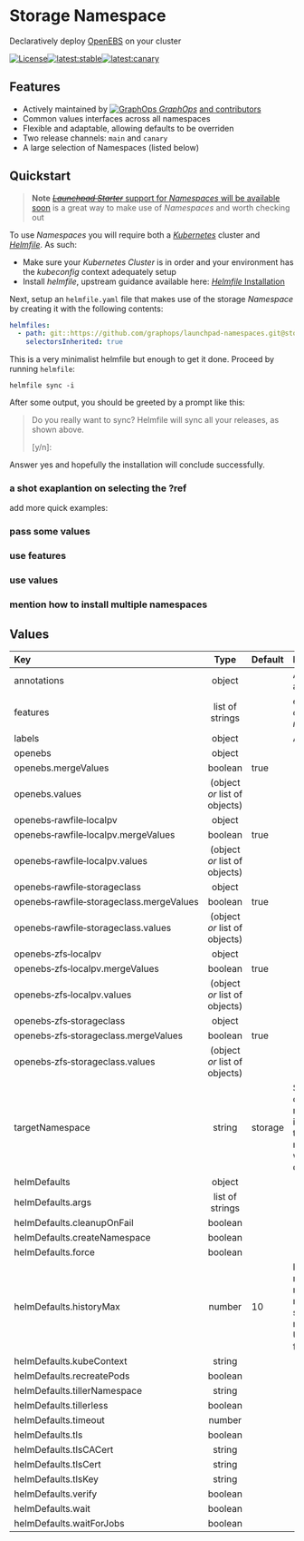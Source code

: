 

# Storage Namespace

Declaratively deploy [OpenEBS](https://openebs.io/) on your cluster

[![License](https://img.shields.io/badge/License-Apache%202.0-blue.svg)](https://opensource.org/licenses/Apache-2.0)[![latest:stable](https://img.shields.io/badge/latest:stable-v1.0.0-blue)](https://github.com/graphops/launchpad-namespaces/releases)[![latest:canary](https://img.shields.io/badge/latest:canary-v1.0.1--pre.1-orange)](https://github.com/graphops/launchpad-namespaces/releases)

## Features

- Actively maintained by [![GraphOps](https://avatars.githubusercontent.com/u/85314764?s=12&v=4) *GraphOps*](https://graphops.xyz) [and contributors](https://github.com/graphops/launchpad-namespaces/graphs/contributors)
- Common values interfaces across all namespaces
- Flexible and adaptable, allowing defaults to be overriden
- Two release channels: `main` and `canary`
- A large selection of Namespaces (listed below)

## Quickstart

> **Note**
> [~~*Launchpad Starter*~~ support for *Namespaces* will be available soon](https://github.com/graphops/launchpad-starter) is a great way to make use of *Namespaces* and worth checking out

To use *Namespaces* you will require both a [*Kubernetes*](https://kubernetes.io) cluster and [*Helmfile*](https://github.com/helmfile/helmfile).
As such:
- Make sure your *Kubernetes* *Cluster* is in order and your environment has the *kubeconfig* context adequately setup
- Install *helmfile*, upstream guidance available here: [*Helmfile* Installation](https://github.com/helmfile/helmfile#installation)

Next, setup an `helmfile.yaml` file that makes use of the storage *Namespace* by creating it with the following contents:
```yaml
helmfiles:
  - path: git::https://github.com/graphops/launchpad-namespaces.git@storage/helmfile.yaml?ref=storage:latest
    selectorsInherited: true
```

This is a very minimalist helmfile but enough to get it done.
Proceed by running `helmfile`:
```shell
helmfile sync -i
```

After some output, you should be greeted by a prompt like this:
> Do you really want to sync?
>   Helmfile will sync all your releases, as shown above.
>
>  [y/n]:

Answer yes and hopefully the installation will conclude successfully.

### a shot exaplantion on selecting the ?ref

add more quick examples:
### pass some values

### use features

### use values

### mention how to install multiple namespaces

## Values

| Key | Type | Default | Description |
| :--- | :---: | :--- | :--- |
annotations | object |  | Add annotations |
features | list of strings |  | *enum of:&nbsp;&nbsp;(zfs \| rawfile)* |
labels | object |  | Adds labels |
openebs | object |  |  |
openebs.mergeValues | boolean | true |  |
openebs.values | (object *or* list of objects) |  |  |
openebs&#8209;rawfile&#8209;localpv | object |  |  |
openebs&#8209;rawfile&#8209;localpv.mergeValues | boolean | true |  |
openebs&#8209;rawfile&#8209;localpv.values | (object *or* list of objects) |  |  |
openebs&#8209;rawfile&#8209;storageclass | object |  |  |
openebs&#8209;rawfile&#8209;storageclass.mergeValues | boolean | true |  |
openebs&#8209;rawfile&#8209;storageclass.values | (object *or* list of objects) |  |  |
openebs&#8209;zfs&#8209;localpv | object |  |  |
openebs&#8209;zfs&#8209;localpv.mergeValues | boolean | true |  |
openebs&#8209;zfs&#8209;localpv.values | (object *or* list of objects) |  |  |
openebs&#8209;zfs&#8209;storageclass | object |  |  |
openebs&#8209;zfs&#8209;storageclass.mergeValues | boolean | true |  |
openebs&#8209;zfs&#8209;storageclass.values | (object *or* list of objects) |  |  |
targetNamespace | string | storage | Sets the cluster namespace in which the releases will be deployed |
helmDefaults | object |  |  |
helmDefaults.args | list of strings |  |  |
helmDefaults.cleanupOnFail | boolean |  |  |
helmDefaults.createNamespace | boolean |  |  |
helmDefaults.force | boolean |  |  |
helmDefaults.historyMax | number | 10 | limit the maximum number of revisions saved per release. Use 0<br>for no limit. |
helmDefaults.kubeContext | string |  |  |
helmDefaults.recreatePods | boolean |  |  |
helmDefaults.tillerNamespace | string |  |  |
helmDefaults.tillerless | boolean |  |  |
helmDefaults.timeout | number |  |  |
helmDefaults.tls | boolean |  |  |
helmDefaults.tlsCACert | string |  |  |
helmDefaults.tlsCert | string |  |  |
helmDefaults.tlsKey | string |  |  |
helmDefaults.verify | boolean |  |  |
helmDefaults.wait | boolean |  |  |
helmDefaults.waitForJobs | boolean |  |  |

